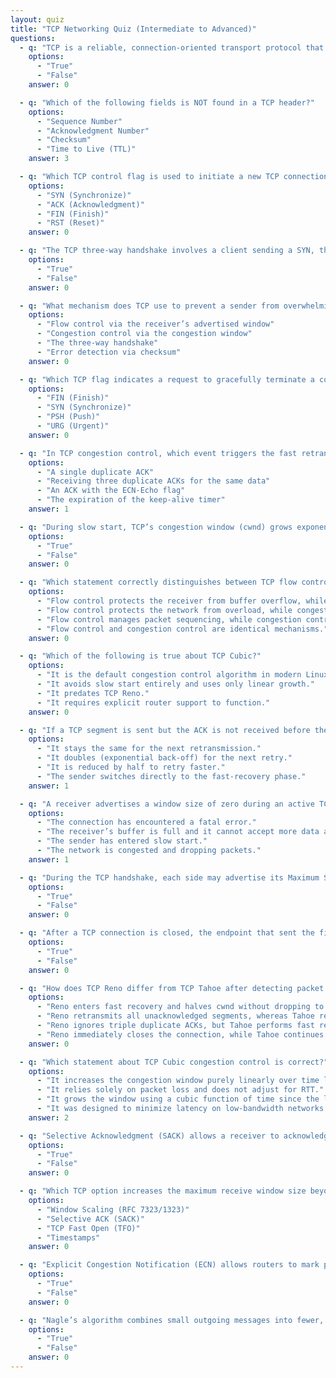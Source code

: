 ```yaml
---
layout: quiz
title: "TCP Networking Quiz (Intermediate to Advanced)"
questions:
  - q: "TCP is a reliable, connection-oriented transport protocol that ensures data is delivered in order and without errors between applications."
    options:
      - "True"
      - "False"
    answer: 0

  - q: "Which of the following fields is NOT found in a TCP header?"
    options:
      - "Sequence Number"
      - "Acknowledgment Number"
      - "Checksum"
      - "Time to Live (TTL)"
    answer: 3

  - q: "Which TCP control flag is used to initiate a new TCP connection via the three-way handshake?"
    options:
      - "SYN (Synchronize)"
      - "ACK (Acknowledgment)"
      - "FIN (Finish)"
      - "RST (Reset)"
    answer: 0

  - q: "The TCP three-way handshake involves a client sending a SYN, the server responding with SYN-ACK, and the client replying with an ACK to establish the connection."
    options:
      - "True"
      - "False"
    answer: 0

  - q: "What mechanism does TCP use to prevent a sender from overwhelming a slow receiver’s buffer?"
    options:
      - "Flow control via the receiver’s advertised window"
      - "Congestion control via the congestion window"
      - "The three-way handshake"
      - "Error detection via checksum"
    answer: 0

  - q: "Which TCP flag indicates a request to gracefully terminate a connection?"
    options:
      - "FIN (Finish)"
      - "SYN (Synchronize)"
      - "PSH (Push)"
      - "URG (Urgent)"
    answer: 0

  - q: "In TCP congestion control, which event triggers the fast retransmit mechanism?"
    options:
      - "A single duplicate ACK"
      - "Receiving three duplicate ACKs for the same data"
      - "An ACK with the ECN-Echo flag"
      - "The expiration of the keep-alive timer"
    answer: 1

  - q: "During slow start, TCP’s congestion window (cwnd) grows exponentially, effectively doubling in size each round-trip time until a loss is detected or a threshold is reached."
    options:
      - "True"
      - "False"
    answer: 0

  - q: "Which statement correctly distinguishes between TCP flow control and congestion control?"
    options:
      - "Flow control protects the receiver from buffer overflow, while congestion control protects the network from overload."
      - "Flow control protects the network from overload, while congestion control protects the receiver’s buffer."
      - "Flow control manages packet sequencing, while congestion control handles error detection."
      - "Flow control and congestion control are identical mechanisms."
    answer: 0

  - q: "Which of the following is true about TCP Cubic?"
    options:
      - "It is the default congestion control algorithm in modern Linux kernels, using a cubic function to grow the congestion window."
      - "It avoids slow start entirely and uses only linear growth."
      - "It predates TCP Reno."
      - "It requires explicit router support to function."
    answer: 0

  - q: "If a TCP segment is sent but the ACK is not received before the retransmission timer expires, what happens to the retransmission timeout (RTO)?"
    options:
      - "It stays the same for the next retransmission."
      - "It doubles (exponential back-off) for the next retry."
      - "It is reduced by half to retry faster."
      - "The sender switches directly to the fast-recovery phase."
    answer: 1

  - q: "A receiver advertises a window size of zero during an active TCP connection. What does this indicate?"
    options:
      - "The connection has encountered a fatal error."
      - "The receiver’s buffer is full and it cannot accept more data at the moment."
      - "The sender has entered slow start."
      - "The network is congested and dropping packets."
    answer: 1

  - q: "During the TCP handshake, each side may advertise its Maximum Segment Size (MSS) option to help avoid IP fragmentation."
    options:
      - "True"
      - "False"
    answer: 0

  - q: "After a TCP connection is closed, the endpoint that sent the final ACK enters the TIME_WAIT state to guard against delayed packets from the old connection."
    options:
      - "True"
      - "False"
    answer: 0

  - q: "How does TCP Reno differ from TCP Tahoe after detecting packet loss via triple duplicate ACKs?"
    options:
      - "Reno enters fast recovery and halves cwnd without dropping to 1 MSS, while Tahoe drops cwnd to 1 MSS and enters slow start."
      - "Reno retransmits all unacknowledged segments, whereas Tahoe retransmits only the lost segment."
      - "Reno ignores triple duplicate ACKs, but Tahoe performs fast recovery."
      - "Reno immediately closes the connection, while Tahoe continues normal operation."
    answer: 0

  - q: "Which statement about TCP Cubic congestion control is correct?"
    options:
      - "It increases the congestion window purely linearly over time like TCP Reno."
      - "It relies solely on packet loss and does not adjust for RTT."
      - "It grows the window using a cubic function of time since the last congestion event, largely independent of RTT."
      - "It was designed to minimize latency on low-bandwidth networks at the expense of throughput."
    answer: 2

  - q: "Selective Acknowledgment (SACK) allows a receiver to acknowledge non-consecutive segments so the sender can retransmit only the missing data."
    options:
      - "True"
      - "False"
    answer: 0

  - q: "Which TCP option increases the maximum receive window size beyond the 65 535-byte limit to improve performance on high bandwidth-delay product networks?"
    options:
      - "Window Scaling (RFC 7323/1323)"
      - "Selective ACK (SACK)"
      - "TCP Fast Open (TFO)"
      - "Timestamps"
    answer: 0

  - q: "Explicit Congestion Notification (ECN) allows routers to mark packets instead of dropping them when congestion is detected, and TCP endpoints react by reducing their sending rate."
    options:
      - "True"
      - "False"
    answer: 0

  - q: "Nagle’s algorithm combines small outgoing messages into fewer, larger packets, which can add latency for interactive applications."
    options:
      - "True"
      - "False"
    answer: 0
---
```

